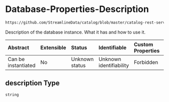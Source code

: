 # Database-Properties-Description

```txt
https://github.com/StreamlineData/catalog/blob/master/catalog-rest-service/src/main/resources/json/schema/entity/data/database.json#/properties/description
```

Description of the database instance. What it has and how to use it.

| Abstract            | Extensible | Status         | Identifiable            | Custom Properties | Additional Properties | Access Restrictions | Defined In                                                                |
| :------------------ | :--------- | :------------- | :---------------------- | :---------------- | :-------------------- | :------------------ | :------------------------------------------------------------------------ |
| Can be instantiated | No         | Unknown status | Unknown identifiability | Forbidden         | Allowed               | none                | [database.json*](https://github.com/StreamlineData/catalog/blob/master/catalog-rest-service/src/main/resources/json/schema/entity/data/database.json "open original schema") |

## description Type

`string`
